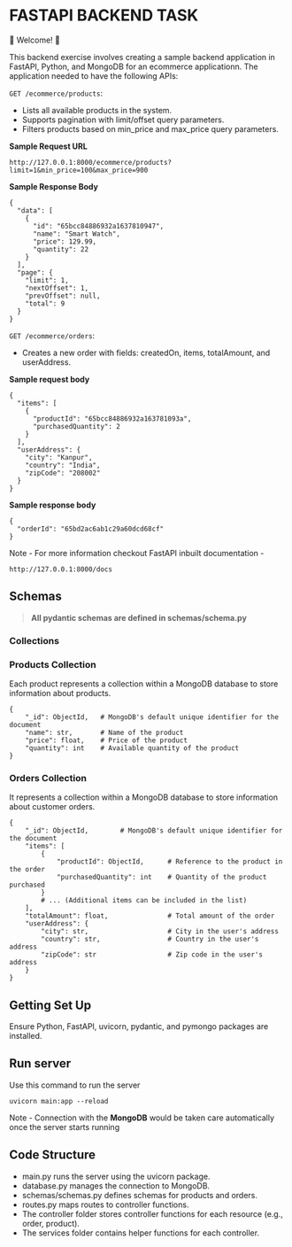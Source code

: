 # FASTAPI BACKEND TASK

💫 Welcome! 🎉

This backend exercise involves creating a sample backend application in FastAPI, Python, and MongoDB for an ecommerce applicationn. The application needed to have the following APIs:

`GET /ecommerce/products`:
- Lists all available products in the system.
- Supports pagination with limit/offset query parameters.
- Filters products based on min_price and max_price query parameters.

**Sample Request URL**
```
http://127.0.0.1:8000/ecommerce/products?limit=1&min_price=100&max_price=900
```
**Sample Response Body**
```
{
  "data": [
    {
      "id": "65bcc84886932a1637810947",
      "name": "Smart Watch",
      "price": 129.99,
      "quantity": 22
    }
  ],
  "page": {
    "limit": 1,
    "nextOffset": 1,
    "prevOffset": null,
    "total": 9
  }
}
```


`GET /ecommerce/orders`: 
- Creates a new order with fields: createdOn, items, totalAmount, and userAddress.

**Sample request body**
```
{
  "items": [
    {
      "productId": "65bcc84886932a163781093a",
      "purchasedQuantity": 2
    }
  ],
  "userAddress": {
    "city": "Kanpur",
    "country": "India",
    "zipCode": "208002"
  }
}
```
**Sample response body**
```
{
  "orderId": "65bd2ac6ab1c29a60dcd68cf"
}
```

Note - For more information checkout FastAPI inbuilt documentation - 
```
http://127.0.0.1:8000/docs
```


## Schemas

> **All pydantic schemas are defined in schemas/schema.py**



### Collections

### Products Collection
Each product represents a collection within a MongoDB database to store information about products.
```
{
    "_id": ObjectId,   # MongoDB's default unique identifier for the document
    "name": str,       # Name of the product
    "price": float,    # Price of the product
    "quantity": int    # Available quantity of the product
}
```

### Orders Collection
It represents a collection within a MongoDB database to store information about customer orders.
```
{
    "_id": ObjectId,        # MongoDB's default unique identifier for the document
    "items": [
        {
            "productId": ObjectId,      # Reference to the product in the order
            "purchasedQuantity": int    # Quantity of the product purchased
        }
        # ... (Additional items can be included in the list)
    ],
    "totalAmount": float,               # Total amount of the order
    "userAddress": {
        "city": str,                    # City in the user's address
        "country": str,                 # Country in the user's address
        "zipCode": str                  # Zip code in the user's address
    }
}

```


## Getting Set Up
Ensure Python, FastAPI, uvicorn, pydantic, and pymongo packages are installed.


## Run server
Use this command to run the server
```
uvicorn main:app --reload
```
Note - Connection with the **MongoDB** would be taken care automatically once the server starts running


## Code Structure
- main.py runs the server using the uvicorn package.
- database.py manages the connection to MongoDB.
- schemas/schemas.py defines schemas for products and orders.
- routes.py maps routes to controller functions.
- The controller folder stores controller functions for each resource (e.g., order, product).
- The services folder contains helper functions for each controller.
